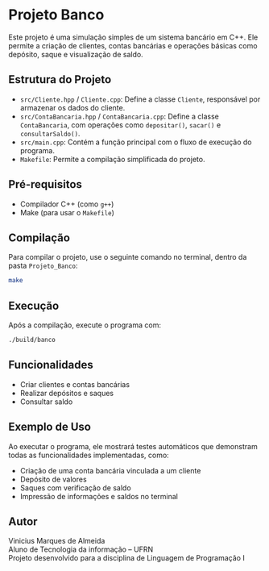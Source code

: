 # Projeto Banco

Este projeto é uma simulação simples de um sistema bancário em C++. Ele permite a criação de clientes, contas bancárias e operações básicas como depósito, saque e visualização de saldo.

## Estrutura do Projeto

- `src/Cliente.hpp` / `Cliente.cpp`: Define a classe `Cliente`, responsável por armazenar os dados do cliente.
- `src/ContaBancaria.hpp` / `ContaBancaria.cpp`: Define a classe `ContaBancaria`, com operações como `depositar()`, `sacar()` e `consultarSaldo()`.
- `src/main.cpp`: Contém a função principal com o fluxo de execução do programa.
- `Makefile`: Permite a compilação simplificada do projeto.

## Pré-requisitos

- Compilador C++ (como `g++`)
- Make (para usar o `Makefile`)

## Compilação

Para compilar o projeto, use o seguinte comando no terminal, dentro da pasta `Projeto_Banco`:

```bash
make
```

## Execução
Após a compilação, execute o programa com:

```bash
./build/banco
```

## Funcionalidades
- Criar clientes e contas bancárias
- Realizar depósitos e saques
- Consultar saldo

## Exemplo de Uso
Ao executar o programa, ele mostrará testes automáticos que demonstram todas as funcionalidades implementadas, como:

- Criação de uma conta bancária vinculada a um cliente
- Depósito de valores
- Saques com verificação de saldo
- Impressão de informações e saldos no terminal

## Autor
Vinicius Marques de Almeida   
Aluno de Tecnologia da informação – UFRN  
Projeto desenvolvido para a disciplina de Linguagem de Programação I 
